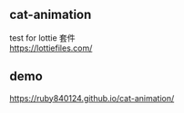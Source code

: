 ## cat-animation
test for lottie 套件  
https://lottiefiles.com/  

## demo
https://ruby840124.github.io/cat-animation/
